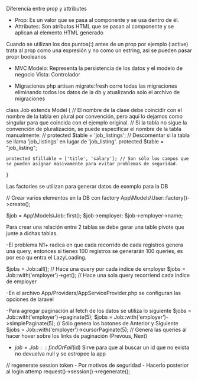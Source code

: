 Diferencia entre prop y attributes
- Prop: Es un valor que se pasa al componente y se usa dentro de él.
- Attributes: Son atributos HTML que se pasan al componente y se aplican al elemento HTML generado

Cuando se utilizan los dos puntos(:) antes de un prop por ejemplo (:active) trata al prop como una expresión y no como un estring, asi se pueden pasar propr booleanos

- MVC
Modelo: Representa la persistencia de los datos y el modelo de negocio
Vista:
Controlador

- Migraciones
php artisan migrate:fresh corre todas las migraciones eliminando todos los datos de la db y atualizando solo el archivo de migraciones


class Job extends Model { // El nombre de la clase debe coincidir con el nombre de la tabla en plural por convención, pero aquí lo dejamos como singular para que coincida con el ejemplo original.
    // Si la tabla no sigue la convención de pluralización, se puede especificar el nombre de la tabla manualmente:
    // protected $table = 'job_listings'; // Descomentar si la tabla se llama 'job_listings' en lugar de 'job_listing'.
    protected $table = "job_listing";

    protected $fillable = ['title', 'salary']; // Son sólo los campos que se pueden asignar masivamente para evitar problemas de seguridad.
}

Las factories se utilizan para generar datos de exemplo para la DB

// Crear varios elementos en la DB con factory
App\Models\User::factory()->create();

$job = App\Models\Job::first();
$job->employer;
$job->employer->name;

Para crear una relación entre 2 tablas se debe gerar una table pivote que junte a dichas tablas.

-El problema N1+ radica en que cada recorrido de cada registros genera una query, entonces si tienes
100 registros se generarán 100 queries, es por eso qu entra el LazyLoading.

$jobs = Job::all(); // Hace una query por cada indice de employer
$jobs = Job::with('employer')->get(); // Hace una sola query recorriend cada indice de employer

-En el archivo App/Providers/AppServiceProvider.php se configuran las opciones de laravel

-Para agregar paginación al fetch de los datos se utiliza lo siguiente
$jobs = Job::with('employer')->paginate(5);
$jobs = Job::with('employer')->simplePaginate(5); // Sólo genera los botones de Anterior y Siguiente
$jobs = Job::with('employer')->cursorPaginate(5); // Genera las queries al hacer hover sobre los links de paginación (Prevous, Next)

- $job = Job::findOrFail($id) Sirve para que al buscar un id que no exista no devuelva null y se estropee la app

// regenerate session token - Por motivos de seguridad - Hacerlo posterior al login attemp
request()->session()->regenerate();
